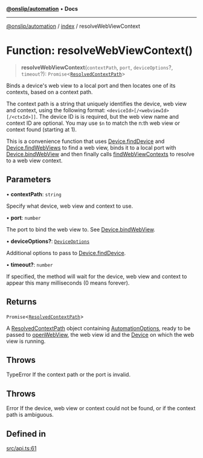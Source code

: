 [**@onslip/automation**](../../README.md) • **Docs**

***

[@onslip/automation](../../README.md) / [index](../README.md) / resolveWebViewContext

# Function: resolveWebViewContext()

> **resolveWebViewContext**(`contextPath`, `port`, `deviceOptions`?, `timeout`?): `Promise`\<[`ResolvedContextPath`](../interfaces/ResolvedContextPath.md)\>

Binds a device's web view to a local port and then locates one of its contexts, based on a context path.

The context path is a string that uniquely identifies the device, web view and context, using the following format:
`<deviceId>[/<webviewId>[/<ctxId>]]`. The device ID is is required, but the web view name and context ID are
optional. You may use `$n` to match the n:th web view or context found (starting at 1).

This is a convenience function that uses [Device.findDevice](../classes/Device.md#finddevice) and [Device.findWebViews](../classes/Device.md#findwebviews) to find a web
view, binds it to a local port with [Device.bindWebView](../classes/Device.md#bindwebview) and then finally calls [findWebViewContexts](findWebViewContexts.md) to
resolve to a web view context.

## Parameters

• **contextPath**: `string`

Specify what device, web view and context to use.

• **port**: `number`

The port to bind the web view to. See [Device.bindWebView](../classes/Device.md#bindwebview).

• **deviceOptions?**: [`DeviceOptions`](../interfaces/DeviceOptions.md)

Additional options to pass to [Device.findDevice](../classes/Device.md#finddevice).

• **timeout?**: `number`

If specified, the method will wait for the device, web view and context to appear this many
                     milliseconds (0 means forever).

## Returns

`Promise`\<[`ResolvedContextPath`](../interfaces/ResolvedContextPath.md)\>

A [ResolvedContextPath](../interfaces/ResolvedContextPath.md) object containing [AutomationOptions](../interfaces/AutomationOptions.md), ready to be passed to
                     [openWebView](openWebView.md), the web view id and the [Device](../classes/Device.md) on which the web view is running.

## Throws

TypeError    If the context path or the port is invalid.

## Throws

Error        If the device, web view or context could not be found, or if the context path is ambiguous.

## Defined in

[src/api.ts:61](https://github.com/Onslip/automation/blob/2da2b00dbee8df6079d79d0e64badbbab41233bf/src/api.ts#L61)
